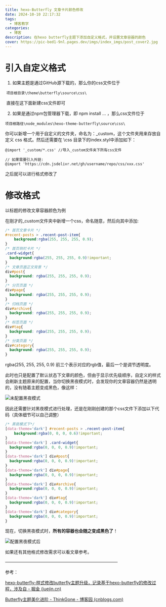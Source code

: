 ```yaml
---
title: hexo-Butterfly 文章卡片颜色修改
date: 2024-10-10 22:17:32
tags:
  - 博客教学
categories:
  - 博客
description: 在hexo butterfly主题下添加自定义格式，并设置文章容器的颜色
cover: https://pic-bed1-9nl.pages.dev/imgs/index_imgs/post_cover2.jpg
---
```






# 引入自定义格式



1. 如果主题是通过GitHub源下载的，那么你的css文件位于

​	`项目根目录\theme\butterfly\source\css\`

​	直接在这下面新建css文件即可

2. 如果是通过npm包管理器下载，即 npm install ... ，那么css文件位于

​	`项目根路径\node_modules\hexo-theme-butterfly\source\css\`

​	你可以新增一个用于自定义的文件夹，命名为：_custom，这个文件夹用来存放自定义 css 格式。然后还需要在 \css 目录下的index.styl中添加如下：

```stylus
@import '_custom/*.css'	//导入_custom文件夹下所有css文件

// 如果需要引入外链:
@import 'https://cdn.jsdelivr.net/gh/username/repo/css/xxx.css'
```

之后就可以进行格式修改了

# 修改格式

以标题的修改文章容器颜色为例

在刚才的_custom文件夹中新增一个css，命名随意，然后向其中添加:

```css
/* 首页文章卡片 */
#recent-posts > .recent-post-item{
    background:rgba(255, 255, 255, 0.9);
}
/* 首页侧栏卡片 */
.card-widget{
  background:rgba(255, 255, 255, 0.9)!important;
}
/* 文章页面正文背景 */
div#post{
  background: rgba(255, 255, 255, 0.9);
}
/* 分页页面 */
div#page{
  background: rgba(255, 255, 255, 0.9);
}
/* 归档页面 */
div#archive{
  background: rgba(255, 255, 255, 0.9);
}
/* 标签页面 */
div#tag{
  background: rgba(255, 255, 255, 0.9);
}
/* 分类页面 */
div#category{
  background: rgba(255, 255, 255, 0.9);
}
```

rgba(255, 255, 255, 0.9) 前三个表示对应的rgb值，最后一个是调节透明度。

此时也只是配置了默认状态下文章的颜色，但由于显示优先级顺序，自定义的样式会刷新主题原来的配置，当你切换黑夜模式时，会发现你的文章容器仍然是透明的，没有随着主题变成黑色，像这样：

![未配置黑夜模式](https://pic-bed1-9nl.pages.dev/imgs/post_Imags/202410110139853.jpg)

因此还需要针对黑夜模式进行处理，还是在刚刚创建的那个css文件下添加以下代码（具体细节可以自己调整）

```css
/* 黑夜模式下*/
[data-theme='dark'] #recent-posts > .recent-post-item{
    background:rgba(0, 0, 0, 0.6)!important;
}
[data-theme='dark'] .card-widget{
  background:rgba(0, 0, 0, 0.9)!important;
}
[data-theme='dark'] div#post{
  background:rgba(0, 0, 0, 0.9)!important;
}
[data-theme='dark'] div#page{
  background:rgba(0, 0, 0, 0.9)!important;
}
[data-theme='dark'] div#archive{
  background:rgba(0, 0, 0, 0.9)!important;
}
[data-theme='dark'] div#tag{
  background:rgba(0, 0, 0, 0.9)!important;
}
[data-theme='dark'] div#category{
  background:rgba(0, 0, 0, 0.9)!important;
}
```

现在，切换黑夜模式时，**所有的容器也会随之变成黑色了**！

![配置黑夜模式后](https://pic-bed1-9nl.pages.dev/imgs/post_Imags/202410110144967.jpg)

如果还有其他格式修改需求可以看文章参考。

——————————————————————————

参考：

[hexo-butterfly-样式修改butterfly主题升级，记录基于hexo-butterfly的修改过程，涉及自 - 掘金 (juejin.cn)](https://juejin.cn/post/7064584521210920974#heading-1)

[Butterfly主题美化进阶 - ThinkGone - 博客园 (cnblogs.com)](https://www.cnblogs.com/thinkgone/p/16348996.html)
